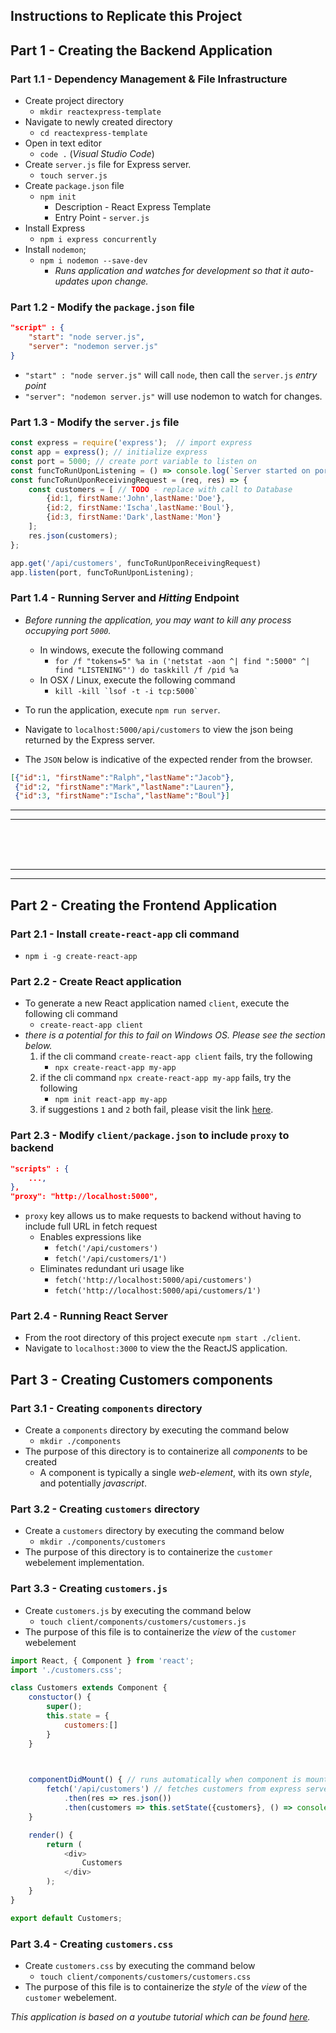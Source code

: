 
## Instructions to Replicate this Project

## Part 1 - Creating the Backend Application

### Part 1.1 - Dependency Management & File Infrastructure
* Create project directory
    * `mkdir reactexpress-template`
* Navigate to newly created directory
    * `cd reactexpress-template`
* Open in text editor
    * `code .` (_Visual Studio Code_)
* Create `server.js` file for Express server.
    * `touch server.js`
* Create `package.json` file
    * `npm init`
        * Description - React Express Template
        * Entry Point - `server.js`
* Install Express
    * `npm i express concurrently`
* Install `nodemon`;
    * `npm i nodemon --save-dev`
        * _Runs application and watches for development so that it auto-updates upon change._

### Part 1.2 - Modify the `package.json` file
```json
"script" : {
    "start": "node server.js",
    "server": "nodemon server.js"
}
```
* `"start" : "node server.js"` will call `node`, then call the `server.js` _entry point_
* `"server": "nodemon server.js"` will use nodemon to watch for changes.

### Part 1.3 - Modify the `server.js` file

```javascript
const express = require('express');  // import express
const app = express(); // initialize express
const port = 5000; // create port variable to listen on
const funcToRunUponListening = () => console.log(`Server started on port ${port}`);
const funcToRunUponReceivingRequest = (req, res) => {
    const customers = [ // TODO - replace with call to Database
        {id:1, firstName:'John',lastName:'Doe'},
        {id:2, firstName:'Ischa',lastName:'Boul'},
        {id:3, firstName:'Dark',lastName:'Mon'}
    ];
    res.json(customers);
};

app.get('/api/customers', funcToRunUponReceivingRequest)
app.listen(port, funcToRunUponListening);
```


### Part 1.4 - Running Server and _Hitting_ Endpoint
* _Before running the application, you may want to kill any process occupying port `5000`._
    * In windows, execute the following command
        * `for /f "tokens=5" %a in ('netstat -aon ^| find ":5000" ^| find "LISTENING"') do taskkill /f /pid %a`
    * In OSX / Linux, execute the following command
        * ``kill -kill `lsof -t -i tcp:5000` ``

* To run the application, execute `npm run server`.
* Navigate to `localhost:5000/api/customers` to view the json being returned by the Express server.
* The `JSON` below is indicative of the expected render from the browser.

```JSON
[{"id":1, "firstName":"Ralph","lastName":"Jacob"},
 {"id":2, "firstName":"Mark","lastName":"Lauren"},
 {"id":3, "firstName":"Ischa","lastName":"Boul"}]
```

<hr><hr>
<br><br><br>
<hr><hr>


## Part 2 - Creating the Frontend Application

### Part 2.1 - Install `create-react-app` cli command
* `npm i -g create-react-app`

### Part 2.2 - Create React application
* To generate a new React application named `client`, execute the following cli command 
    * `create-react-app client`
* _there is a potential for this to fail on Windows OS. Please see the section below._
    1. if the cli command `create-react-app client` fails, try the following 
        * `npx create-react-app my-app`
    2. if the cli command `npx create-react-app my-app` fails, try the following 
        * `npm init react-app my-app`
    3. if suggestions `1` and `2` both fail, please visit the link [here](https://github.com/facebook/create-react-app/issues/6512).


### Part 2.3 - Modify `client/package.json` to include `proxy` to backend

```JSON
"scripts" : {
    ...,
},
"proxy": "http://localhost:5000",
```


* `proxy` key allows us to make requests to backend without having to include full URL in fetch request
    * Enables expressions like
        * `fetch('/api/customers')`
        * `fetch('/api/customers/1')`
    * Eliminates redundant uri usage like
        * `fetch('http://localhost:5000/api/customers')`
        * `fetch('http://localhost:5000/api/customers/1')`



### Part 2.4 - Running React Server
* From the root directory of this project execute `npm start ./client`.
* Navigate to `localhost:3000` to view the the ReactJS application.


## Part 3 - Creating Customers components
### Part 3.1 - Creating `components` directory
* Create a `components` directory by executing the command below
    * `mkdir ./components`
* The purpose of this directory is to containerize all _components_ to be created
    * A component is typically a single _web-element_, with its own _style_, and potentially _javascript_.

### Part 3.2 - Creating `customers` directory
* Create a `customers` directory by executing the command below
    * `mkdir ./components/customers`
* The purpose of this directory is to containerize the `customer` webelement implementation.


### Part 3.3 - Creating `customers.js`
* Create `customers.js` by executing the command below
    * `touch client/components/customers/customers.js`
* The purpose of this file is to containerize the _view_ of the `customer` webelement

```javascript
import React, { Component } from 'react';
import './customers.css';

class Customers extends Component {
    constuctor() {
        super();
        this.state = {
            customers:[]
        }
    }

    

    componentDidMount() { // runs automatically when component is mounted
        fetch('/api/customers') // fetches customers from express server and sets `state`-value to customers that were fetched
            .then(res => res.json())
            .then(customers => this.setState({customers}, () => console.log("Customers fetched...", customers)))
    }

    render() {
        return (
            <div>
                Customers   
            </div>
        );
    }
}

export default Customers;
```


### Part 3.4 - Creating `customers.css`
* Create `customers.css` by executing the command below
    * `touch client/components/customers/customers.css`
* The purpose of this file is to containerize the _style_ of the _view_ of the `customer` webelement.





_This application is based on a youtube tutorial which can be found [here](https://www.youtube.com/watch?v=v0t42xBIYIs)._